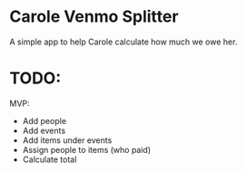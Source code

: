 # Carole Venmo Splitter

A simple app to help Carole calculate how much we owe her.

# TODO:

MVP:

- Add people
- Add events
- Add items under events
- Assign people to items (who paid)
- Calculate total
